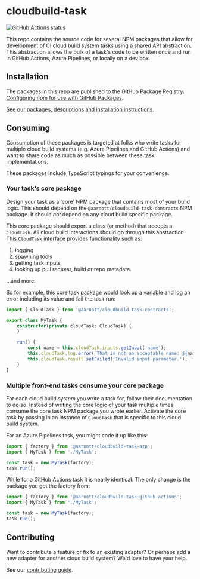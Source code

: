 # cloudbuild-task

[![GitHub Actions status](https://github.com/aarnott/cloudbuild-task/workflows/CI/badge.svg)](https://github.com/AArnott/cloudbuild-task/actions)

This repo contains the source code for several NPM packages
that allow for development of CI cloud build system tasks
using a shared API abstraction.
This abstraction allows the bulk of a task's code to be written once
and run in GitHub Actions, Azure Pipelines, or locally on a dev box.

## Installation

The packages in this repo are published to the GitHub Package Registry.
[Configuring npm for use with GitHub Packages](https://help.github.com/en/github/managing-packages-with-github-packages/configuring-npm-for-use-with-github-packages).

[See our packages, descriptions and installation instructions](https://github.com/AArnott/cloudbuild-task/packages).

## Consuming

Consumption of these packages is targeted at folks who write tasks for multiple
cloud build systems (e.g. Azure Pipelines and GitHub Actions) and want to share
code as much as possible between these task implementations.

These packages include TypeScript typings for your convenience.

### Your task's core package

Design your task as a 'core' NPM package that contains most of your build logic.
This should depend on the `@aarnott/cloudbuild-task-contracts` NPM package.
It should *not* depend on any cloud build specific package.

This core package should export a class (or method) that accepts a `CloudTask`.
All cloud build interactions should go through this abstraction.
[This `CloudTask` interface][CloudTask] provides functionality such as:

1. logging
1. spawning tools
1. getting task inputs
1. looking up pull request, build or repo metadata.

...and more.

So for example, this core task package would look up a variable
and log an error including its value and fail the task run:

```ts
import { CloudTask } from '@aarnott/cloudbuild-task-contracts';

export class MyTask {
	constructor(private cloudTask: CloudTask) {
	}

	run() {
		const name = this.cloudTask.inputs.getInput('name');
		this.cloudTask.log.error(`That is not an acceptable name: ${name}.`);
		this.cloudTask.result.setFailed('Invalid input parameter.');
	}
}
```

### Multiple front-end tasks consume your core package

For each cloud build system you write a task for, follow their documentation
to do so.
Instead of writing the core logic of your task multiple times,
consume the core task NPM package you wrote earlier.
Activate the core task by passing in an instance of `CloudTask`
that is specific to this cloud build system.

For an Azure Pipelines task, you might code it up like this:

```ts
import { factory } from '@aarnott/cloudbuild-task-azp';
import { MyTask } from './MyTask';

const task = new MyTask(factory);
task.run();
```

While for a GitHub Actions task it is nearly identical.
The only change is the package you get the factory from:

```ts
import { factory } from '@aarnott/cloudbuild-task-github-actions';
import { MyTask } from './MyTask';

const task = new MyTask(factory);
task.run();
```

## Contributing

Want to contribute a feature or fix to an existing adapter?
Or perhaps add a new adapter for another cloud build system?
We'd love to have your help.

See our [contributing guide](CONTRIBUTING.md).

[GitHubPAT]: https://github.com/settings/tokens/new
[CloudTask]: cloudbuild-task-contracts/src/CloudTask.ts
